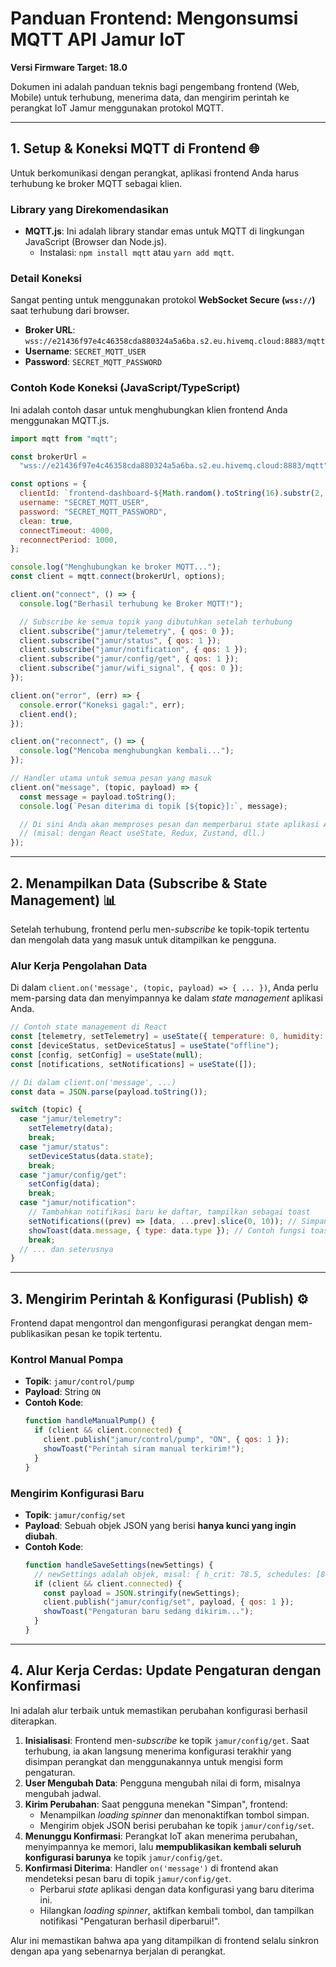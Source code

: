 # Panduan Frontend: Mengonsumsi MQTT API Jamur IoT

**Versi Firmware Target: 18.0**

Dokumen ini adalah panduan teknis bagi pengembang frontend (Web, Mobile) untuk terhubung, menerima data, dan mengirim perintah ke perangkat IoT Jamur menggunakan protokol MQTT.

---

## 1. Setup & Koneksi MQTT di Frontend 🌐

Untuk berkomunikasi dengan perangkat, aplikasi frontend Anda harus terhubung ke broker MQTT sebagai klien.

### **Library yang Direkomendasikan**

- **MQTT.js**: Ini adalah library standar emas untuk MQTT di lingkungan JavaScript (Browser dan Node.js).
  - Instalasi: `npm install mqtt` atau `yarn add mqtt`.

### **Detail Koneksi**

Sangat penting untuk menggunakan protokol **WebSocket Secure (`wss://`)** saat terhubung dari browser.

- **Broker URL**: `wss://e21436f97e4c46358cda880324a5a6ba.s2.eu.hivemq.cloud:8883/mqtt`
- **Username**: `SECRET_MQTT_USER`
- **Password**: `SECRET_MQTT_PASSWORD`

### **Contoh Kode Koneksi (JavaScript/TypeScript)**

Ini adalah contoh dasar untuk menghubungkan klien frontend Anda menggunakan MQTT.js.

```javascript
import mqtt from "mqtt";

const brokerUrl =
  "wss://e21436f97e4c46358cda880324a5a6ba.s2.eu.hivemq.cloud:8883/mqtt";

const options = {
  clientId: `frontend-dashboard-${Math.random().toString(16).substr(2, 8)}`,
  username: "SECRET_MQTT_USER",
  password: "SECRET_MQTT_PASSWORD",
  clean: true,
  connectTimeout: 4000,
  reconnectPeriod: 1000,
};

console.log("Menghubungkan ke broker MQTT...");
const client = mqtt.connect(brokerUrl, options);

client.on("connect", () => {
  console.log("Berhasil terhubung ke Broker MQTT!");

  // Subscribe ke semua topik yang dibutuhkan setelah terhubung
  client.subscribe("jamur/telemetry", { qos: 0 });
  client.subscribe("jamur/status", { qos: 1 });
  client.subscribe("jamur/notification", { qos: 1 });
  client.subscribe("jamur/config/get", { qos: 1 });
  client.subscribe("jamur/wifi_signal", { qos: 0 });
});

client.on("error", (err) => {
  console.error("Koneksi gagal:", err);
  client.end();
});

client.on("reconnect", () => {
  console.log("Mencoba menghubungkan kembali...");
});

// Handler utama untuk semua pesan yang masuk
client.on("message", (topic, payload) => {
  const message = payload.toString();
  console.log(`Pesan diterima di topik [${topic}]:`, message);

  // Di sini Anda akan memproses pesan dan memperbarui state aplikasi Anda
  // (misal: dengan React useState, Redux, Zustand, dll.)
});
```

---

## 2. Menampilkan Data (Subscribe & State Management) 📊

Setelah terhubung, frontend perlu men-_subscribe_ ke topik-topik tertentu dan mengolah data yang masuk untuk ditampilkan ke pengguna.

### **Alur Kerja Pengolahan Data**

Di dalam `client.on('message', (topic, payload) => { ... })`, Anda perlu mem-parsing data dan menyimpannya ke dalam _state management_ aplikasi Anda.

```javascript
// Contoh state management di React
const [telemetry, setTelemetry] = useState({ temperature: 0, humidity: 0 });
const [deviceStatus, setDeviceStatus] = useState("offline");
const [config, setConfig] = useState(null);
const [notifications, setNotifications] = useState([]);

// Di dalam client.on('message', ...)
const data = JSON.parse(payload.toString());

switch (topic) {
  case "jamur/telemetry":
    setTelemetry(data);
    break;
  case "jamur/status":
    setDeviceStatus(data.state);
    break;
  case "jamur/config/get":
    setConfig(data);
    break;
  case "jamur/notification":
    // Tambahkan notifikasi baru ke daftar, tampilkan sebagai toast
    setNotifications((prev) => [data, ...prev].slice(0, 10)); // Simpan 10 notif terakhir
    showToast(data.message, { type: data.type }); // Contoh fungsi toast
    break;
  // ... dan seterusnya
}
```

---

## 3. Mengirim Perintah & Konfigurasi (Publish) ⚙️

Frontend dapat mengontrol dan mengonfigurasi perangkat dengan mem-publikasikan pesan ke topik tertentu.

### **Kontrol Manual Pompa**

- **Topik**: `jamur/control/pump`
- **Payload**: String `ON`
- **Contoh Kode**:
  ```javascript
  function handleManualPump() {
    if (client && client.connected) {
      client.publish("jamur/control/pump", "ON", { qos: 1 });
      showToast("Perintah siram manual terkirim!");
    }
  }
  ```

### **Mengirim Konfigurasi Baru**

- **Topik**: `jamur/config/set`
- **Payload**: Sebuah objek JSON yang berisi **hanya kunci yang ingin diubah**.
- **Contoh Kode**:
  ```javascript
  function handleSaveSettings(newSettings) {
    // newSettings adalah objek, misal: { h_crit: 78.5, schedules: [8, 14, 20] }
    if (client && client.connected) {
      const payload = JSON.stringify(newSettings);
      client.publish("jamur/config/set", payload, { qos: 1 });
      showToast("Pengaturan baru sedang dikirim...");
    }
  }
  ```

---

## 4. Alur Kerja Cerdas: Update Pengaturan dengan Konfirmasi

Ini adalah alur terbaik untuk memastikan perubahan konfigurasi berhasil diterapkan.

1.  **Inisialisasi**: Frontend men-_subscribe_ ke topik `jamur/config/get`. Saat terhubung, ia akan langsung menerima konfigurasi terakhir yang disimpan perangkat dan menggunakannya untuk mengisi form pengaturan.
2.  **User Mengubah Data**: Pengguna mengubah nilai di form, misalnya mengubah jadwal.
3.  **Kirim Perubahan**: Saat pengguna menekan "Simpan", frontend:
    - Menampilkan _loading spinner_ dan menonaktifkan tombol simpan.
    - Mengirim objek JSON berisi perubahan ke topik `jamur/config/set`.
4.  **Menunggu Konfirmasi**: Perangkat IoT akan menerima perubahan, menyimpannya ke memori, lalu **mempublikasikan kembali seluruh konfigurasi barunya** ke topik `jamur/config/get`.
5.  **Konfirmasi Diterima**: Handler `on('message')` di frontend akan mendeteksi pesan baru di topik `jamur/config/get`.
    - Perbarui _state_ aplikasi dengan data konfigurasi yang baru diterima ini.
    - Hilangkan _loading spinner_, aktifkan kembali tombol, dan tampilkan notifikasi "Pengaturan berhasil diperbarui!".

Alur ini memastikan bahwa apa yang ditampilkan di frontend selalu sinkron dengan apa yang sebenarnya berjalan di perangkat.
